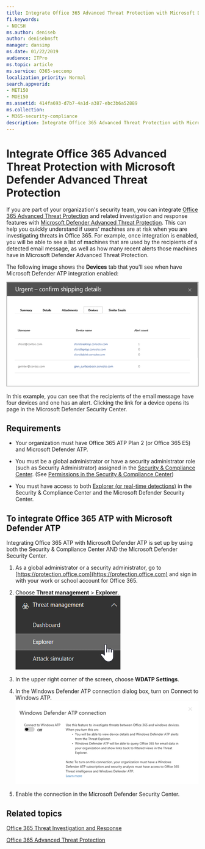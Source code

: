 ```yaml
---
title: Integrate Office 365 Advanced Threat Protection with Microsoft Defender Advanced Threat Protection
f1.keywords:
- NOCSH
ms.author: deniseb
author: denisebmsft
manager: dansimp
ms.date: 01/22/2019
audience: ITPro
ms.topic: article
ms.service: O365-seccomp
localization_priority: Normal
search.appverid:
- MET150
- MOE150
ms.assetid: 414fa693-d7b7-4a1d-a387-ebc3b6a52889
ms.collection: 
- M365-security-compliance
description: Integrate Office 365 Advanced Threat Protection with Microsoft Defender Advanced Threat Protection to see more detailed threat management information.
---
```


# Integrate Office 365 Advanced Threat Protection with Microsoft Defender Advanced Threat Protection

If you are part of your organization's security team, you can integrate [Office 365 Advanced Threat Protection](office-365-atp.md) and related investigation and response features with [Microsoft Defender Advanced Threat Protection](https://docs.microsoft.com/windows/security/threat-protection/microsoft-defender-atp/microsoft-defender-advanced-threat-protection). This can help you quickly understand if users' machines are at risk when you are investigating threats in Office 365. For example, once integration is enabled, you will be able to see a list of machines that are used by the recipients of a detected email message, as well as how many recent alerts those machines have in Microsoft Defender Advanced Threat Protection.
  
The following image shows the **Devices** tab that you'll see when have Microsoft Defender ATP integration enabled:
  
![When Microsoft Defender ATP is enabled, you can see a list of machines with alerts.](../../media/fec928ea-8f0c-44d7-80b9-a2e0a8cd4e89.PNG)
  
In this example, you can see that the recipients of the email message have four devices and one has an alert. Clicking the link for a device opens its page in the Microsoft Defender Security Center.
  
## Requirements

- Your organization must have Office 365 ATP Plan 2 (or Office 365 E5) and Microsoft Defender ATP.
    
- You must be a global administrator or have a security administrator role (such as Security Administrator) assigned in the [Security &amp; Compliance Center](https://protection.office.com). (See [Permissions in the Security &amp; Compliance Center](permissions-in-the-security-and-compliance-center.md))
    
- You must have access to both [Explorer (or real-time detections)](threat-explorer.md) in the Security & Compliance Center and the Microsoft Defender Security Center.
    
## To integrate Office 365 ATP with Microsoft Defender ATP

Integrating Office 365 ATP with Microsoft Defender ATP is set up by using both the Security & Compliance Center AND the Microsoft Defender Security Center.
  
1. As a global administrator or a security administrator, go to [https://protection.office.com](https://protection.office.com) and sign in with your work or school account for Office 365.
    
2. Choose **Threat management** \> **Explorer**.<br>![Explorer in Threat Management menu](../../media/ThreatMgmt-Explorer-nav.png)<br>
    
3. In the upper right corner of the screen, choose **WDATP Settings**.
    
4. In the Windows Defender ATP connection dialog box, turn on Connect to Windows ATP.<br>![Microsoft Defender ATP connection](../../media/Explorer-WDATPConnection-dialog.png)<br>
    
5. Enable the connection in the Microsoft Defender Security Center.

  
## Related topics

[Office 365 Threat Investigation and Response](office-365-ti.md)
  
[Office 365 Advanced Threat Protection](office-365-atp.md)
  

